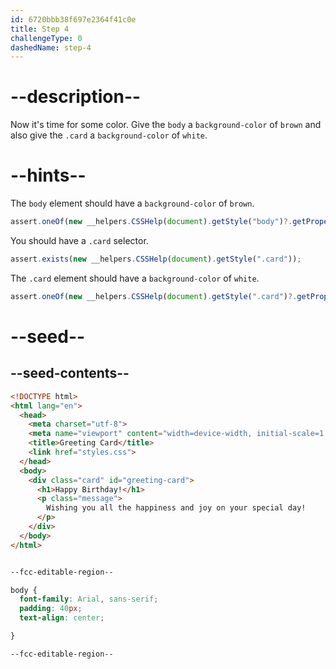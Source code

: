 ```yaml
---
id: 6720bbb38f697e2364f41c0e
title: Step 4
challengeType: 0
dashedName: step-4
---
```


# --description--

Now it's time for some color. Give the `body` a `background-color` of `brown` and also give the `.card` a `background-color` of `white`.

# --hints--

The `body` element should have a `background-color` of `brown`.

```js
assert.oneOf(new __helpers.CSSHelp(document).getStyle("body")?.getPropertyValue("background-color").toUpperCase(), ["BROWN", "#A52A2A", "RGB(165, 42, 42)", "HSL(0, 59%, 41%)"]);
```

You should have a `.card` selector.

```js
assert.exists(new __helpers.CSSHelp(document).getStyle(".card"));
```

The `.card` element should have a `background-color` of `white`.

```js
assert.oneOf(new __helpers.CSSHelp(document).getStyle(".card")?.getPropertyValue("background-color").toLowerCase(), ["white", "#fff", "#ffffff", "rgb(255, 255, 255)", "hsl(0, 0%, 100%)"]);
```

# --seed--

## --seed-contents--

```html
<!DOCTYPE html>
<html lang="en">
  <head>
    <meta charset="utf-8">
    <meta name="viewport" content="width=device-width, initial-scale=1.0">
    <title>Greeting Card</title>
    <link href="styles.css">
  </head>
  <body>
    <div class="card" id="greeting-card">
      <h1>Happy Birthday!</h1>
      <p class="message">
        Wishing you all the happiness and joy on your special day!
      </p>
  	</div>
  </body>
</html>

```

```css

--fcc-editable-region--

body {
  font-family: Arial, sans-serif;
  padding: 40px;
  text-align: center;

}

--fcc-editable-region--

```
